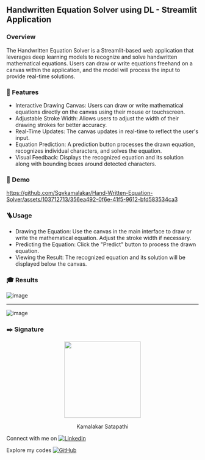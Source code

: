 ## Handwritten Equation Solver using DL - Streamlit Application 


### Overview 

The Handwritten Equation Solver is a Streamlit-based web application that leverages deep learning models to recognize and solve handwritten mathematical equations. Users can draw or write equations freehand on a canvas within the application, and the model will process the input to provide real-time solutions.

### 📝 Features
- Interactive Drawing Canvas: Users can draw or write mathematical equations directly on the canvas using their mouse or touchscreen.
- Adjustable Stroke Width: Allows users to adjust the width of their drawing strokes for better accuracy.
- Real-Time Updates: The canvas updates in real-time to reflect the user's input.
- Equation Prediction: A prediction button processes the drawn equation, recognizes individual characters, and solves the equation.
- Visual Feedback: Displays the recognized equation and its solution along with bounding boxes around detected characters.

### 🎥 Demo

https://github.com/Sgvkamalakar/Hand-Written-Equation-Solver/assets/103712713/356ea492-0f6e-41f5-9612-bfd583534ca3


### 🪜Usage 

- Drawing the Equation:
Use the canvas in the main interface to draw or write the mathematical equation. Adjust the stroke width if necessary.
- Predicting the Equation:
Click the "Predict" button to process the drawn equation.
- Viewing the Result:
The recognized equation and its solution will be displayed below the canvas.


### 🎓 Results 

![image](https://github.com/abhisheks008/DL-Simplified/assets/103712713/85ea644e-1bea-407d-886c-d1741532f073)

----

![image](https://github.com/abhisheks008/DL-Simplified/assets/103712713/39d66a71-2455-4818-96aa-5dbc6bed14db)


### ✒️ **Signature**

<p align="center">
  <img src="https://github.com/sgvkamalakar.png" height="200" width="200"/>
</p>
<p align="center">
  Kamalakar Satapathi
</p>

 
Connect with me on [![LinkedIn](https://img.shields.io/badge/-Kamalakar_Satapathi-0077B5?style=flat-square&logo=linkedin&logoColor=white)](https://www.linkedin.com/in/sgvkamalakar)

Explore my codes [![GitHub](https://img.shields.io/badge/-Sgvkamalakar-181717?style=flat-square&logo=github)](https://github.com/sgvkamalakar)

